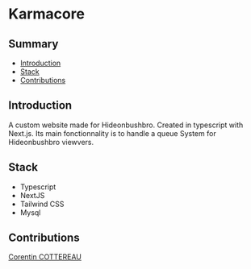 # Karmacore

## Summary

- [Introduction](#introduction)
- [Stack](#stack)
- [Contributions](#contributions)

## Introduction

A custom website made for Hideonbushbro. Created in typescript with Next.js.
Its main fonctionnality is to handle a queue System for Hideonbushbro viewvers.

## Stack

- Typescript
- NextJS
- Tailwind CSS
- Mysql

## Contributions

[Corentin COTTEREAU](https://github.com/Corentin-cott)
